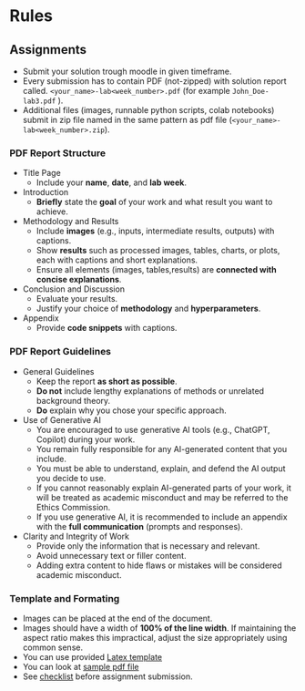 # Rules

## Assignments

- Submit your solution trough moodle in given timeframe.
- Every submission has to contain PDF (not-zipped) with solution report called.
  `<your_name>-lab<week_number>.pdf` (for example `John_Doe-lab3.pdf` ).
- Additional files (images, runnable python scripts, colab notebooks) submit in zip file named in the same pattern as pdf file (`<your_name>-lab<week_number>.zip`).

### PDF Report Structure

- Title Page
  - Include your **name**, **date**, and **lab week**.
- Introduction
  - **Briefly** state the **goal** of your work and what result you want to achieve.
- Methodology and Results
  - Include **images** (e.g., inputs, intermediate results, outputs) with captions.  
  - Show **results** such as processed images, tables, charts, or plots, each with captions and short explanations.  
  - Ensure all elements (images, tables,results) are **connected with concise explanations**.  
- Conclusion and Discussion
  - Evaluate your results.  
  - Justify your choice of **methodology** and **hyperparameters**.  
- Appendix
  - Provide **code snippets** with captions.  

### PDF Report Guidelines

- General Guidelines
  - Keep the report **as short as possible**.  
  - **Do not** include lengthy explanations of methods or unrelated background theory.  
  - **Do** explain why you chose your specific approach.  
- Use of Generative AI  
  - You are encouraged to use generative AI tools (e.g., ChatGPT, Copilot) during your work.  
  - You remain fully responsible for any AI-generated content that you include.  
  - You must be able to understand, explain, and defend the AI output you decide to use.  
  - If you cannot reasonably explain AI-generated parts of your work, it will be treated as academic misconduct and may be referred to the Ethics Commission.  
  - If you use generative AI, it is recommended to include an appendix with the **full communication** (prompts and responses).
- Clarity and Integrity of Work  
  - Provide only the information that is necessary and relevant.  
  - Avoid unnecessary text or filler content.
  - Adding extra content to hide flaws or mistakes will be considered academic misconduct.  

### Template and Formating

- Images can be placed at the end of the document.
- Images should have a width of **100% of the line width**. If maintaining the aspect ratio makes this impractical, adjust the size appropriately using common sense.
- You can use provided [Latex template](template/svao_template.zip)
- You can look at [sample pdf file](template/svao_template.pdf)
- See [checklist](checklist.md) before assignment submission.
